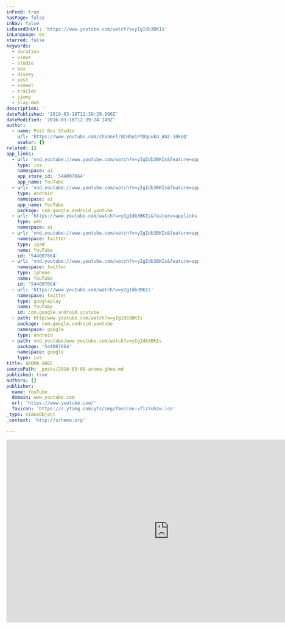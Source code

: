 ```yaml
---
inFeed: true
hasPage: false
inNav: false
isBasedOnUrl: 'https://www.youtube.com/watch?v=yIgIdb3BKIs'
inLanguage: en
starred: false
keywords:
  - duration
  - views
  - studio
  - box
  - disney
  - post
  - kimmel
  - trailer
  - jimmy
  - play-doh
description: ''
datePublished: '2016-03-18T12:39:29.800Z'
dateModified: '2016-03-18T12:39:24.149Z'
author:
  - name: Post Box Studio
    url: 'https://www.youtube.com/channel/UCHhoiPTDquukU_AUZ-10koQ'
    avatar: {}
related: []
app_links:
  - url: 'vnd.youtube://www.youtube.com/watch?v=yIgIdb3BKIs&feature=applinks'
    type: ios
    namespace: ai
    app_store_id: '544007664'
    app_name: YouTube
  - url: 'vnd.youtube://www.youtube.com/watch?v=yIgIdb3BKIs&feature=applinks'
    type: android
    namespace: ai
    app_name: YouTube
    package: com.google.android.youtube
  - url: 'https://www.youtube.com/watch?v=yIgIdb3BKIs&feature=applinks'
    type: web
    namespace: ai
  - url: 'vnd.youtube://www.youtube.com/watch?v=yIgIdb3BKIs&feature=applinks'
    namespace: twitter
    type: ipad
    name: YouTube
    id: '544007664'
  - url: 'vnd.youtube://www.youtube.com/watch?v=yIgIdb3BKIs&feature=applinks'
    namespace: twitter
    type: iphone
    name: YouTube
    id: '544007664'
  - url: 'https://www.youtube.com/watch?v=yIgIdb3BKIs'
    namespace: twitter
    type: googleplay
    name: YouTube
    id: com.google.android.youtube
  - path: http/www.youtube.com/watch?v=yIgIdb3BKIs
    package: com.google.android.youtube
    namespace: google
    type: android
  - path: vnd.youtube/www.youtube.com/watch?v=yIgIdb3BKIs
    package: '544007664'
    namespace: google
    type: ios
title: AROMA GHEE
sourcePath: _posts/2016-03-08-aroma-ghee.md
published: true
authors: []
publisher:
  name: YouTube
  domain: www.youtube.com
  url: 'https://www.youtube.com/'
  favicon: 'https://s.ytimg.com/yts/img/favicon-vflz7uhzw.ico'
_type: VideoObject
_context: 'http://schema.org'

---
```

<iframe src="https://cdn.embedly.com/widgets/media.html?src=https%3A%2F%2Fwww.youtube.com%2Fembed%2FyIgIdb3BKIs%3Ffeature%3Doembed&amp;url=https%3A%2F%2Fwww.youtube.com%2Fwatch%3Fv%3DyIgIdb3BKIs&amp;image=https%3A%2F%2Fi.ytimg.com%2Fvi%2FyIgIdb3BKIs%2Fhqdefault.jpg&amp;key=b7d04c9b404c499eba89ee7072e1c4f7&amp;type=text%2Fhtml&amp;schema=youtube" width="854" height="480" scrolling="no" frameborder="0" allowfullscreen="allowfullscreen" style=""></iframe>